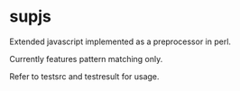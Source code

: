 supjs
=====

Extended javascript implemented as a preprocessor in perl.

Currently features pattern matching only.

Refer to testsrc and testresult for usage.
